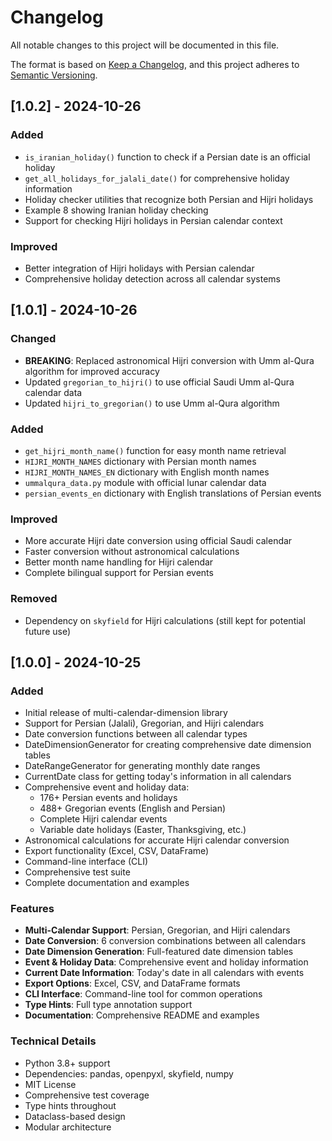 # Changelog

All notable changes to this project will be documented in this file.

The format is based on [Keep a Changelog](https://keepachangelog.com/en/1.0.0/),
and this project adheres to [Semantic Versioning](https://semver.org/spec/v2.0.0.html).

## [1.0.2] - 2024-10-26

### Added
- `is_iranian_holiday()` function to check if a Persian date is an official holiday
- `get_all_holidays_for_jalali_date()` for comprehensive holiday information
- Holiday checker utilities that recognize both Persian and Hijri holidays
- Example 8 showing Iranian holiday checking
- Support for checking Hijri holidays in Persian calendar context

### Improved
- Better integration of Hijri holidays with Persian calendar
- Comprehensive holiday detection across all calendar systems

## [1.0.1] - 2024-10-26

### Changed
- **BREAKING**: Replaced astronomical Hijri conversion with Umm al-Qura algorithm for improved accuracy
- Updated `gregorian_to_hijri()` to use official Saudi Umm al-Qura calendar data
- Updated `hijri_to_gregorian()` to use Umm al-Qura algorithm

### Added
- `get_hijri_month_name()` function for easy month name retrieval
- `HIJRI_MONTH_NAMES` dictionary with Persian month names
- `HIJRI_MONTH_NAMES_EN` dictionary with English month names
- `ummalqura_data.py` module with official lunar calendar data
- `persian_events_en` dictionary with English translations of Persian events

### Improved
- More accurate Hijri date conversion using official Saudi calendar
- Faster conversion without astronomical calculations
- Better month name handling for Hijri calendar
- Complete bilingual support for Persian events

### Removed
- Dependency on `skyfield` for Hijri calculations (still kept for potential future use)

## [1.0.0] - 2024-10-25

### Added
- Initial release of multi-calendar-dimension library
- Support for Persian (Jalali), Gregorian, and Hijri calendars
- Date conversion functions between all calendar types
- DateDimensionGenerator for creating comprehensive date dimension tables
- DateRangeGenerator for generating monthly date ranges
- CurrentDate class for getting today's information in all calendars
- Comprehensive event and holiday data:
  - 176+ Persian events and holidays
  - 488+ Gregorian events (English and Persian)
  - Complete Hijri calendar events
  - Variable date holidays (Easter, Thanksgiving, etc.)
- Astronomical calculations for accurate Hijri calendar conversion
- Export functionality (Excel, CSV, DataFrame)
- Command-line interface (CLI)
- Comprehensive test suite
- Complete documentation and examples

### Features
- **Multi-Calendar Support**: Persian, Gregorian, and Hijri calendars
- **Date Conversion**: 6 conversion combinations between all calendars
- **Date Dimension Generation**: Full-featured date dimension tables
- **Event & Holiday Data**: Comprehensive event and holiday information
- **Current Date Information**: Today's date in all calendars with events
- **Export Options**: Excel, CSV, and DataFrame formats
- **CLI Interface**: Command-line tool for common operations
- **Type Hints**: Full type annotation support
- **Documentation**: Comprehensive README and examples

### Technical Details
- Python 3.8+ support
- Dependencies: pandas, openpyxl, skyfield, numpy
- MIT License
- Comprehensive test coverage
- Type hints throughout
- Dataclass-based design
- Modular architecture
